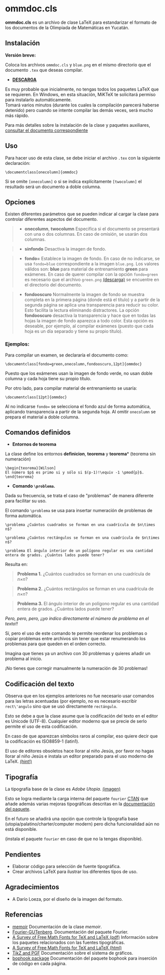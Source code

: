 ommdoc.cls
======


**ommdoc.cls** es un archivo de clase LaTeX para estandarizar el formato de los documentos de la Olimpiada de Matemáticas en Yucatán.

Instalación 
------

**Versión breve:**

Coloca los archivos  `ommdoc.cls`  y `blue.png` en el mismo directorio que el documento `.tex` que deseas compilar. 

* **[DESCARGA](https://github.com/proposicion47/ommdoc/archive/master.zip)**

Es muy probable que inicialmente, no tengas todos los paquetes LaTeX que se requieren. 
En Windows, en esta situación, MiKTeX te solicitará permiso para instalarlo automáticamente.  
Tomará varios minutos (durante los cuales la compilación parecerá haberse detenido) pero cuando se intente compilar
las demás veces, será mucho más rápido.

Para más detalles sobre la instalación de la clase y paquetes auxiliares, [consultar el documento correspondiente](https://github.com/proposicion47/ommdoc/blob/master/instalacion.md)

Uso 
------

Para hacer uso de esta clase, se debe iniciar el archivo `.tex` con la siguiente declaración:

    \documentclass[onecolumn]{ommdoc}
  
Si se omite `[onecolumn]`  o si se indica explícitamente `[twocolumn]` el resultado será un documento a doble columna.



Opciones
------

Existen diferentes parámetros que se pueden indicar al cargar la clase para controlar diferentes aspectos del documento.


> * **onecolumn**, **twocolumn**
> Especifica si el documento se presentará con una o dos columnas. En caso de omisión, se usarán dos columnas.


> *  **sinfondo**
> Desactiva la imagen de fondo. 

> *  **fondo=**
> Establece la imagen de fondo. En caso de no indicarse, se usa `fondo=blue` correspondiente a la imagen `blue.png`.
> Los valores válidos son: 
> **blue** para material de entrenamiento
> **green** para exámenes.
> En caso de querer compilar con la opción `fondo=green` es necesario que 
> el archivo  `green.png` [(descarga)](https://github.com/proposicion47/ommdoc) se encuentre en el directorio del documento.  

> * **fondooscuro**
> Normalmente la imagen de fondo se muestra completa en la primera página (donde está el título) 
> y a partir de la segunda página se aplica una transparencia para reducir su color. 
> Esto facilita la lectura eliminando distractores. 
> La opción **fondooscuro** desactiva la transparencia y hace que en todas las hojas la imagen de fondo
> aparezca a todo color. Esta opción es deseable, por ejemplo, al compilar exámenes 
> (puesto que cada hoja es un día separado y tiene su propio título).


### Ejemplos:

Para compilar un examen, se declararía el documento como:

    \documentclass[fondo=green,onecolumn,fondooscuro,12pt]{ommdoc}

Puesto que los exámenes usan la imagen de fondo verde, no usan doble columna y cada hoja tiene su propio título.

Por otro lado, para compilar material de entrenamiento se usaría:

    \documentclass[12pt]{ommdoc}
  
Al no indicarse `fondo=` se selecciona el fondo azul de forma automática, 
aplicando transparencia a partir de la segunda hoja.
Al omitir `onecolumn` se prepara el material a doble columna.



Comandos definidos 
-------

* **Entornos de teorema**

La clase define los entornos **definicion**, **teorema** y **teorema*** (teorema sin numeración)

    \begin{teorema}[Wilson] 
    El número $p$ es primo si y sólo si $(p-1)!\equiv -1 \pmod{p}$.
    \end{teorema}
  

* **Comando `\problema`.**

Dada su frecuencia, se trata el caso de "problemas" de manera diferente para facilitar su uso. 

El comando `\problema` se usa para insertar numeración de problemas de forma automática.

    \problema ¿Cuántos cuadrados se forman en una cuadrícula de $n\times n$?

    \problema ¿Cuántos rectángulos se forman en una cuadrícula de $n\times n$?
    
    \problema El ángulo interior de un polígono regular es una cantidad entera de grados. ¿Cuántos lados puede tener?
    
Resulta en:

> **Problema 1.** ¿Cuántos cuadrados se forman en una cuadrícula de _n×n_?

> **Problema 2.** ¿Cuántos rectángulos se forman en una cuadrícula de _n×n_?

> **Problema 3.** El ángulo interior de un polígono regular es una cantidad entera de grados. ¿Cuántos lados puede tener?


_Pero, pero, pero, ¡¡yo indico directamente el número de problema en el texto!!_

Sí, pero el uso de este comando te permite reordenar los problemas o copiar 
problemas entre archivos sin tener que estar renumerando los problemas para que queden en el orden correcto.

Imagina que tienes ya un archivo con 30 problemas y quieres añadir un problema al inicio. 

¡No tienes que corregir manualmente la numeración de 30 problemas!


Codificación del texto
------

Observa que en los ejemplos anteriores no fue necesario usar comandos para las letras acentuadas 
(por ejemplo, no es necesario escribir `rect\'angulo` sino que se usó directamente `rectángulo`.

Esto se debe a que la clase asume que la codificación del texto en el editor es Unicode (UTF-8).
Cualquier editor moderno que se precie de serlo permite el uso de esta codificación. 

En caso de que aparezcan símbolos raros al compilar, eso quiere decir que la codificación es ISO8859-1 (latin1).

El uso de editores obsoletos hace llorar al niño Jesús, por favor no hagas llorar al niño Jesús e instala
un editor preparado para el uso moderno de LaTeX. [(hint!)](http://www.texniccenter.org/resources/downloads/29)


Tipografía 
------

La tipografía base de la clase es _Adobe Utopia_. [(imagen)](http://upload.wikimedia.org/wikipedia/en/5/58/Utopia_Specimen.png)

Esto se logra mediante la carga interna del paquete `fourier` [CTAN](http://www.ctan.org/pkg/fourier)
que añade además varias mejoras tipográficas descritas en la 
[documentación del paquete](http://tezcatl.fciencias.unam.mx/tex-archive/fonts/fourier-GUT/doc/latex/fourier/fourier-doc-en.pdf).

En el futuro se añadirá una opción que controle la tipografía base (utopia/palatino/charter/computer modern) 
pero dicha funcionalidad aún no está disponible.


(instala el paquete `fourier` en caso de que no la tengas disponible).

Pendientes
-------
* Elaborar código para selección de fuente tipográfica.
* Crear archivos LaTeX para ilustrar los diferentes tipos de uso.  



Agradecimientos
------

* A Darío Loeza, por el diseño de la imagen del formato.

Referencias 
------

* [memoir](http://tezcatl.fciencias.unam.mx/tex-archive/macros/latex/contrib/memoir/memman.pdf) Documentación de la clase _memoir_.
* [Fourier-GUTenberg](http://tezcatl.fciencias.unam.mx/tex-archive/fonts/fourier-GUT/doc/latex/fourier/fourier-doc-en.pdf). Documentación del paquete Fourier.
* [A Survey of Free Math Fonts for TeX and LaTeX (pdf)](http://tug.org/pracjourn/2006-1/hartke/hartke.pdf) Información sobre los paquetes relacionados con las fuentes tipográficas.
* [A Survey of Free Math Fonts for TeX and LaTeX (html)](ftp://tug.ctan.org/pub/tex-archive/info/Free_Math_Font_Survey/survey.html)
* [TikZ and PGF](http://www.texample.net/media/pgf/builds/pgfmanualCVS2012-11-04.pdf) Documentación sobre el sistema de gráficos.
* [bophook package](http://www.ctan.org/pkg/bophook) Documentación del paquete bophook para inserción de código en cada página.
* 
